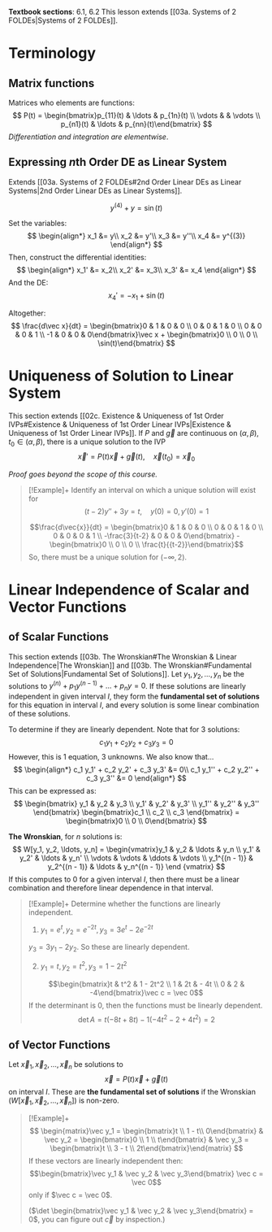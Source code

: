 **Textbook sections**: 6.1, 6.2
This lesson extends [[03a. Systems of 2 FOLDEs|Systems of 2 FOLDEs]].

# Terminology

## Matrix functions
Matrices who elements are functions:
$$
P(t) = \begin{bmatrix}p_{11}(t) & \ldots & p_{1n}(t) \\ \vdots & & \vdots \\ p_{n1}(t) & \ldots & p_{nn}(t)\end{bmatrix}
$$
*Differentiation and integration are elementwise*.

## Expressing $n$th Order DE as Linear System
Extends [[03a. Systems of 2 FOLDEs#2nd Order Linear DEs as Linear Systems|2nd Order Linear DEs as Linear Systems]].

$$y^{(4)} + y = \sin(t)$$

Set the variables:
$$
\begin{align*}
x_1 &= y\\
x_2 &= y'\\
x_3 &= y''\\
x_4 &= y^{(3)}
\end{align*}
$$
Then, construct the differential identities:
$$
\begin{align*}
x_1' &= x_2\\
x_2' &= x_3\\
x_3' &= x_4
\end{align*}
$$
And the DE:
$$
x_4' = -x_1 + \sin(t)
$$

Altogether:
$$
\frac{d\vec x}{dt} = \begin{bmatrix}0 & 1 & 0 & 0 \\ 0 & 0 & 1 & 0 \\ 0 & 0 & 0 & 1 \\ -1 & 0 & 0 & 0\end{bmatrix}\vec x + \begin{bmatrix}0 \\ 0 \\ 0 \\ \sin(t)\end{bmatrix}
$$

# Uniqueness of Solution to Linear System

This section extends [[02c. Existence & Uniqueness of 1st Order IVPs#Existence & Uniqueness of 1st Order Linear IVPs|Existence & Uniqueness of 1st Order Linear IVPs]].
If $P$ and $\vec{g}$ are continuous on $(\alpha, \beta)$, $t_0 \in (\alpha, \beta)$, there is a unique solution to the IVP
$$
\vec x' = P(t)\vec x + \vec g (t),\quad \vec x(t_0) = \vec x_0
$$

*Proof goes beyond the scope of this course.*

> [!Example]+
> Identify an interval on which a unique solution will exist for
> $$
(t - 2)y'' + 3y = t,\quad y(0) = 0, y'(0) = 1
> $$
> 
> $$\frac{d\vec{x}}{dt} = \begin{bmatrix}0 & 1 & 0 & 0 \\ 0 & 0 & 1 & 0 \\ 0 & 0 & 0 & 1 \\ -\frac{3}{t-2} & 0 & 0 & 0\end{bmatrix} - \begin{bmatrix}0 \\ 0 \\ 0 \\ \frac{t}{{t-2}}\end{bmatrix}$$
> So, there must be a unique solution for $(-\infty, 2)$.

# Linear Independence of Scalar and Vector Functions

## of Scalar Functions

This  section extends [[03b. The Wronskian#The Wronskian & Linear Independence|The Wronskian]] and [[03b. The Wronskian#Fundamental Set of Solutions|Fundamental Set of Solutions]].
Let $y_1, y_2, \ldots, y_n$ be the solutions to $y^{(n)} + p_1 y^{(n - 1)} + \ldots + p_ny = 0$.
If these solutions are linearly independent in given interval $I$, they form the **fundamental set of solutions** for this equation in interval $I$, and every solution is some linear combination of these solutions.

To determine if they are linearly dependent. Note that for 3 solutions:
$$c_1 y_1 + c_2 y_2 + c_3 y_3 = 0$$
However, this is 1 equation, 3 unknowns. We also know that...
$$
\begin{align*}
c_1 y_1' + c_2 y_2' + c_3 y_3' &= 0\\
c_1 y_1'' + c_2 y_2'' + c_3 y_3'' &= 0
\end{align*}
$$
This can be expressed as:
$$
\begin{bmatrix}
y_1 & y_2 & y_3 \\
y_1' & y_2' & y_3' \\
y_1'' & y_2'' & y_3''
\end{bmatrix} \begin{bmatrix}c_1 \\ c_2 \\ c_3 \end{bmatrix} = \begin{bmatrix}0 \\ 0 \\ 0\end{bmatrix}
$$

**The Wronskian**, for $n$ solutions is:
$$
W[y_1, y_2, \ldots, y_n] = \begin{vmatrix}y_1 & y_2 & \ldots & y_n \\ y_1' & y_2' & \ldots & y_n' \\ \vdots & \vdots & \ddots & \vdots \\ y_1^{(n - 1)} & y_2^{(n - 1)} & \ldots & y_n^{(n - 1)} \end {vmatrix}
$$
If this computes to 0 for a given interval $I$, then there must be a linear combination and therefore linear dependence in that interval.

> [!Example]+
> Determine whether the functions are linearly independent.
> 1. $y_1 = e^t, y_2 = e^{-2t}, y_3 = 3e^t - 2e^{-2t}$
> 
> $y_3 = 3y_1 - 2y_2$. So these are linearly dependent.
> 
> 2. $y_1 = t, y_2 = t^2, y_3 = 1-2t^2$
> 
> $$\begin{bmatrix}t & t^2 & 1 - 2t^2 \\ 1 & 2t & - 4t \\ 0 & 2 & -4\end{bmatrix}\vec c = \vec 0$$
> If the determinant is $0$, then the functions must be linearly dependent.
> $$\det A = t(-8t + 8t) - 1(-4t^2 - 2 + 4t^2) = 2$$

## of Vector Functions

Let $\vec x_1, \vec x_2, \ldots, \vec x_n$ be solutions to
$$
\vec x = P(t)\vec x + \vec g(t)
$$
on interval $I$. These are **the fundamental set of solutions** if the Wronskian ($W[\vec x_1, \vec x_2, \ldots, \vec x_n]$) is non-zero.

> [!Example]+
> $$
> \begin{matrix}\vec y_1 = \begin{bmatrix}t \\ 1 - t\\ 0\end{bmatrix} & \vec y_2 = \begin{bmatrix}0 \\ 1 \\ t\end{bmatrix} & \vec y_3 = \begin{bmatrix}t \\ 3 - t \\ 2t\end{bmatrix}\end{matrix}
> $$
> If these vectors are linearly independent then:
> $$\begin{bmatrix}\vec y_1 & \vec y_2 & \vec y_3\end{bmatrix} \vec c = \vec 0$$ only if $\vec c = \vec 0$.
> 
> ($\det \begin{bmatrix}\vec y_1 & \vec y_2 & \vec y_3\end{bmatrix} = 0$, you can figure out $\vec{c}$ by inspection.)

